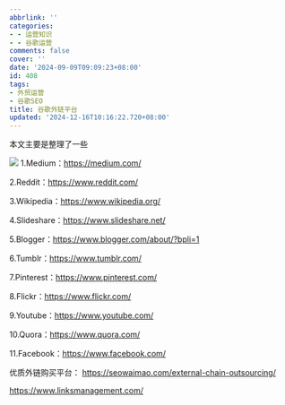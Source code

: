 ```yaml
---
abbrlink: ''
categories:
- - 运营知识
- - 谷歌运营
comments: false
cover: ''
date: '2024-09-09T09:09:23+08:00'
id: 408
tags:
- 外贸运营
- 谷歌SEO
title: 谷歌外链平台
updated: '2024-12-16T10:16:22.720+08:00'
---
```

本文主要是整理了一些





![](http://www.smalljia.site/wp-content/uploads/2024/09/1725843923688.png) 1.Medium：https://medium.com/

2.Reddit：https://www.reddit.com/

3.Wikipedia：https://www.wikipedia.org/

4.Slideshare：https://www.slideshare.net/

5.Blogger：https://www.blogger.com/about/?bpli=1

6.Tumblr：https://www.tumblr.com/

7.Pinterest：https://www.pinterest.com/

8.Flickr：https://www.flickr.com/

9.Youtube：https://www.youtube.com/

10.Quora：https://www.quora.com/

11.Facebook：https://www.facebook.com/

优质外链购买平台： https://seowaimao.com/external-chain-outsourcing/

https://www.linksmanagement.com/
